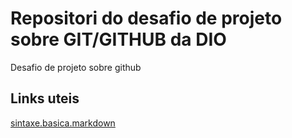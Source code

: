 # Repositori do desafio de projeto sobre GIT/GITHUB da DIO
Desafio de projeto sobre github
## Links uteis
[sintaxe.basica.markdown](https://www.markdownguide.org/basic-syntax/)
